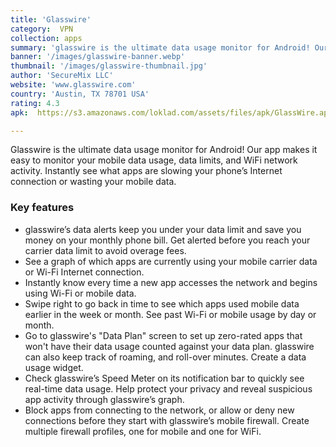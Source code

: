 ```yaml
---
title: 'Glasswire'
category:  VPN
collection: apps
summary: 'glasswire is the ultimate data usage monitor for Android! Our app makes it easy to monitor your mobile data usage, data limits, and WiFi network activity. Instantly see what apps are slowing your phone’s Internet connection or wasting your mobile data.'
banner: '/images/glasswire-banner.webp'
thumbnail: '/images/glasswire-thumbnail.jpg'
author: 'SecureMix LLC'
website: 'www.glasswire.com'
country: 'Austin, TX 78701 USA'
rating: 4.3
apk:  https://s3.amazonaws.com/loklad.com/assets/files/apk/GlassWire.apk

---
```

Glasswire is the ultimate data usage monitor for Android! Our app makes it easy to monitor your mobile data usage, data limits, and WiFi network activity. Instantly see what apps are slowing your phone’s Internet connection or wasting your mobile data.

### Key features

- glasswire’s data alerts keep you under your data limit and save you money on your monthly phone bill. Get alerted before you reach your carrier data limit to avoid overage fees.
- See a graph of which apps are currently using your mobile carrier data or Wi-Fi Internet connection.
- Instantly know every time a new app accesses the network and begins using Wi-Fi or mobile data.
- Swipe right to go back in time to see which apps used mobile data earlier in the week or month. See past Wi-Fi or mobile usage by day or month.
- Go to glasswire's "Data Plan" screen to set up zero-rated apps that won't have their data usage counted against your data plan. glasswire can also keep track of roaming, and roll-over minutes. Create a data usage widget.
- Check glasswire’s Speed Meter on its notification bar to quickly see real-time data usage. Help protect your privacy and reveal suspicious app activity through glasswire’s graph.
- Block apps from connecting to the network, or allow or deny new connections before they start with glasswire’s mobile firewall. Create multiple firewall profiles, one for mobile and one for WiFi.